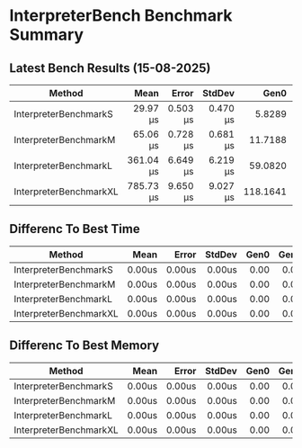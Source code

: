 # InterpreterBench Benchmark Summary

## Latest Bench Results (15-08-2025)

|Method|Mean|Error|StdDev|Gen0|Gen1|Gen2|Allocated|
|----------------------- |----------:|---------:|---------:|---------:|--------:|-----------:|-----------:|
|InterpreterBenchmarkS|29.97 μs|0.503 μs|0.470 μs|5.8289|0.6409|0|95.34 KB|
|InterpreterBenchmarkM|65.06 μs|0.728 μs|0.681 μs|11.7188|2.1973|0|193.12 KB|
|InterpreterBenchmarkL|361.04 μs|6.649 μs|6.219 μs|59.0820|21.4844|0|966.07 KB|
|InterpreterBenchmarkXL|785.73 μs|9.650 μs|9.027 μs|118.1641|53.7109|0|1930.97 KB|

## Differenc To Best Time

|Method|Mean|Error|StdDev|Gen0|Gen1|Gen2|Allocated|
|----------------------- |----------:|---------:|---------:|---------:|--------:|-----------:|-----------:|
|InterpreterBenchmarkS|0.00us|0.00us|0.00us|0.00|0.00|0.00|0.00KB|
|InterpreterBenchmarkM|0.00us|0.00us|0.00us|0.00|0.00|0.00|0.00KB|
|InterpreterBenchmarkL|0.00us|0.00us|0.00us|0.00|0.00|0.00|0.00KB|
|InterpreterBenchmarkXL|0.00us|0.00us|0.00us|0.00|0.00|0.00|0.00KB|

## Differenc To Best Memory

|Method|Mean|Error|StdDev|Gen0|Gen1|Gen2|Allocated|
|----------------------- |----------:|---------:|---------:|---------:|--------:|-----------:|-----------:|
|InterpreterBenchmarkS|0.00us|0.00us|0.00us|0.00|0.00|0.00|0.00KB|
|InterpreterBenchmarkM|0.00us|0.00us|0.00us|0.00|0.00|0.00|0.00KB|
|InterpreterBenchmarkL|0.00us|0.00us|0.00us|0.00|0.00|0.00|0.00KB|
|InterpreterBenchmarkXL|0.00us|0.00us|0.00us|0.00|0.00|0.00|0.00KB|
